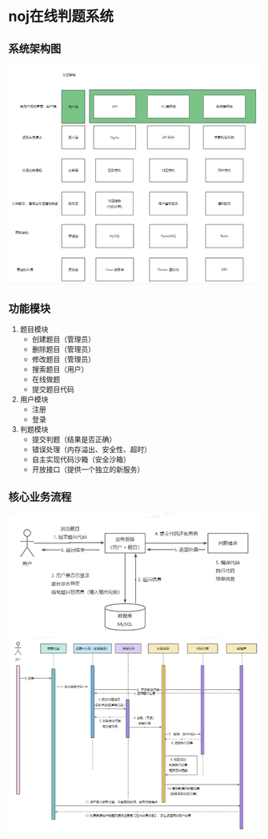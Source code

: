 # noj在线判题系统

## 系统架构图
![img.png](img.png)


## 功能模块
1. 题目模块
    - 创建题目（管理员）
    - 删除题目（管理员）
    - 修改题目（管理员）
    - 搜索题目（用户）
    - 在线做题
    - 提交题目代码
2. 用户模块
    - 注册
    - 登录
3. 判题模块
    - 提交判题（结果是否正确）
    - 错误处理（内存溢出、安全性、超时）
    - 自主实现代码沙箱（安全沙箱）
    - 开放接口（提供一个独立的新服务）

## 核心业务流程
![img_1.png](img_1.png)
![img_3.png](img_3.png)

